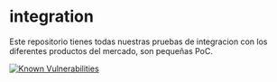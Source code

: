 # integration

Este repositorio tienes todas nuestras pruebas de integracion con los diferentes productos del mercado, son pequeñas PoC.

<a href="https://snyk.io//test/github/inteligo/integration?targetFile=api-integration/pom.xml"><img src="https://snyk.io//test/github/inteligo/integration/badge.svg?targetFile=api-integration/pom.xml" alt="Known Vulnerabilities" data-canonical-src="https://snyk.io//test/github/inteligo/integration?targetFile=api-integration/pom.xml" style="max-width:100%;"></a>

